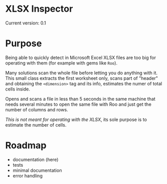XLSX Inspector
==============

Current version: 0.1

# Purpose #

Being able to quickly detect in Microsoft Excel XLSX files are too big for operating with them
(for example with gems like `Roo`).

Many solutions scan the whole file before letting you do anything with it. This small class extracts the first worksheet
only, scans part of "header" and obtaining the `<dimension>` tag and its info, estimates the numer of total cells inside.

Opens and scans a file in less than 5 seconds in the same machine that needs several minutes to open the same file with
Roo and just get the number of columns and rows.

*This is not meant for operating with the XLSX*, its sole purpose is to estimate the number of cells.

# Roadmap #

* documentation (here)
* tests
* minimal documentation
* error handling